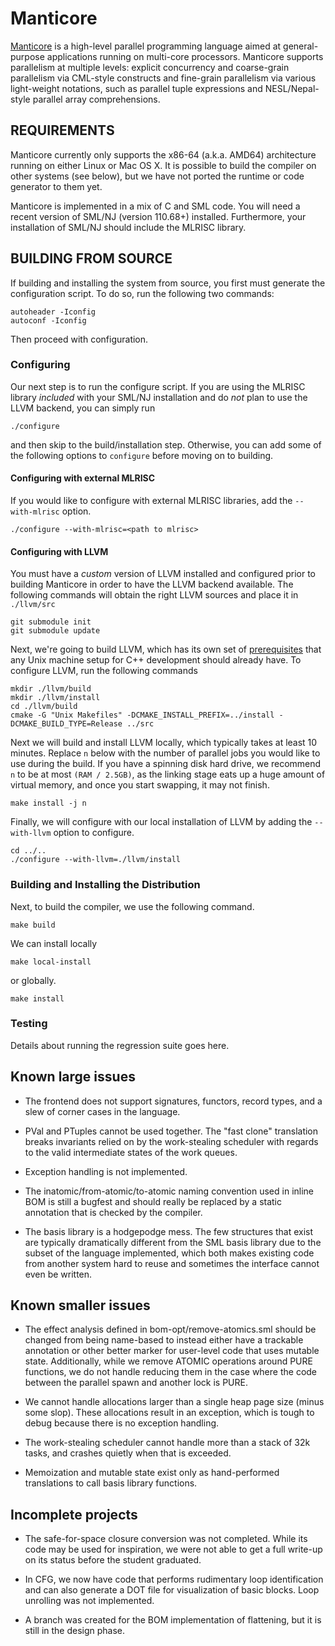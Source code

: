 # Manticore

[Manticore](http://manticore.cs.uchicago.edu) is a high-level parallel programming language aimed at general-purpose applications running on multi-core processors. Manticore supports parallelism at multiple levels: explicit concurrency and coarse-grain parallelism via CML-style constructs and fine-grain parallelism via various light-weight notations, such as parallel tuple expressions and NESL/Nepal-style parallel array comprehensions.

## REQUIREMENTS


Manticore currently only supports the x86-64 (a.k.a. AMD64)
architecture running on either Linux or Mac OS X. It is possible to
build the compiler on other systems (see below), but we have not
ported the runtime or code generator to them yet.

Manticore is implemented in a mix of C and SML code.  You will need a
recent version of SML/NJ (version 110.68+) installed.  Furthermore,
your installation of SML/NJ should include the MLRISC library. 

## BUILDING FROM SOURCE

If building and installing the system from source, you first must 
generate the configuration script.  To do so, run the following two commands:

	autoheader -Iconfig
	autoconf -Iconfig
    
Then proceed with configuration.

### Configuring

Our next step is to run the configure script. If you are using the MLRISC
library *included* with your SML/NJ installation and do *not* plan to use the
LLVM backend, you can simply run

	./configure

and then skip to the build/installation step. Otherwise, you can add some
of the following options to `configure` before moving on to building.

#### Configuring with external MLRISC

If you would like to configure with external MLRISC libraries, 
add the `--with-mlrisc` option.

	./configure --with-mlrisc=<path to mlrisc>

#### Configuring with LLVM

You must have a *custom* version of LLVM installed and configured prior to
building Manticore in order to have the LLVM backend available. The following commands will obtain the right LLVM sources and place it in `./llvm/src`

    git submodule init
    git submodule update
    
Next, we're going to build LLVM, which has its own set of [prerequisites](http://llvm.org/docs/GettingStarted.html#software) that
any Unix machine setup for C++ development should already have. To configure LLVM, run the following commands

    mkdir ./llvm/build
    mkdir ./llvm/install
    cd ./llvm/build
    cmake -G "Unix Makefiles" -DCMAKE_INSTALL_PREFIX=../install -DCMAKE_BUILD_TYPE=Release ../src
    
Next we will build and install LLVM locally, which typically takes at least 10 minutes.
Replace `n` below with the number of parallel jobs you would like to use during the build.
If you have a spinning disk hard drive, we recommend `n` to be at most `(RAM / 2.5GB)`,
as the linking stage eats up a huge amount of virtual memory, and once you start swapping,
it may not finish.

    make install -j n 

Finally, we will configure with our local installation of LLVM by adding
the `--with-llvm` option to configure.

    cd ../..
    ./configure --with-llvm=./llvm/install
    

### Building and Installing the Distribution

Next, to build the compiler, we use the following command.

    make build

We can install locally

    make local-install

or globally.

    make install

### Testing

Details about running the regression suite goes here.


Known large issues
-
- The frontend does not support signatures, functors, record types, and a slew of
corner cases in the language.

- PVal and PTuples cannot be used together. The "fast clone" translation breaks
invariants relied on by the work-stealing scheduler with regards to the valid
intermediate states of the work queues.

- Exception handling is not implemented.

- The inatomic/from-atomic/to-atomic naming convention used in inline BOM is still
a bugfest and should really be replaced by a static annotation that is checked
by the compiler.

- The basis library is a hodgepodge mess. The few structures that exist are
typically dramatically different from the SML basis library due to the subset of
the language implemented, which both makes existing code from another system
hard to reuse and sometimes the interface cannot even be written.

Known smaller issues
-

- The effect analysis defined in bom-opt/remove-atomics.sml should be changed from
being name-based to instead either have a trackable annotation or other better
marker for user-level code that uses mutable state. Additionally, while we
remove ATOMIC operations around PURE functions, we do not handle reducing them
in the case where the code between the parallel spawn and another lock is PURE.

- We cannot handle allocations larger than a single heap page size (minus some
slop). These allocations result in an exception, which is tough to debug because
there is no exception handling.

- The work-stealing scheduler cannot handle more than a stack of 32k tasks, and
crashes quietly when that is exceeded.

- Memoization and mutable state exist only as hand-performed translations to call
basis library functions.

Incomplete projects
-

- The safe-for-space closure conversion was not completed. While its code may be
used for inspiration, we were not able to get a full write-up on its status
before the student graduated.

- In CFG, we now have code that performs rudimentary loop identification and can
also generate a DOT file for visualization of basic blocks. Loop unrolling was
not implemented.

- A branch was created for the BOM implementation of flattening, but it is still
in the design phase.
